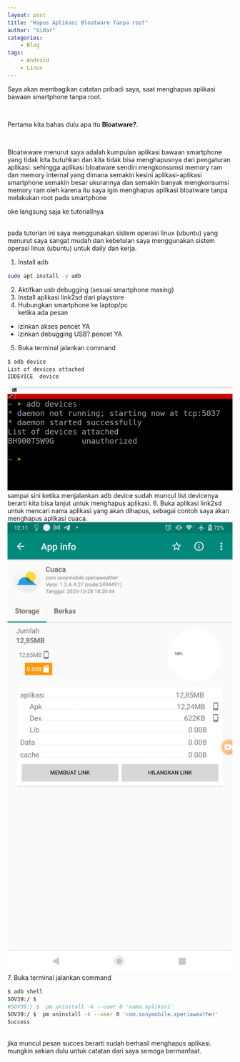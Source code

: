 ```yaml
---
layout: post
title: "Hapus Aplikasi Bloatware Tanpa root"
author: "Sidar"
categories:
    - Blog
tags:
    - Android
    - Linux
---
```


<p>Saya akan membagikan catatan pribadi saya, saat menghapus aplikasi bawaan smartphone tanpa root.</p><br>
<p>Pertama kita bahas dulu apa itu <b>Bloatware?</b>.</p><br>
<p>Bloatwware menurut saya adalah kumpulan aplikasi bawaan smartphone yang tidak kita butuhkan dan kita tidak bisa menghapusnya dari pengaturan aplikasi. sehingga aplikasi bloatware sendiri mengkonsumsi memory ram dan memory internal yang dimana semakin kesini aplikasi-aplikasi smartphone semakin besar ukurannya dan semakin banyak mengkonsumsi memory ram oleh karena itu saya igin menghapus aplikasi bloatware tanpa melakukan root pada smartphone</p>
<p>oke langsung saja ke tutoriallnya </p><br>
pada tutorian ini saya menggunakan sistem operasi linux (ubuntu) yang menurut saya sangat mudah dan kebetulan saya menggunakan sistem operasi linux (ubuntu) untuk daily dan kerja.

1. Install adb 
```bash
sudo apt install -y adb
```

2. Aktifkan usb debugging (sesuai smartphone masing)
3. Install aplikasi link2sd dari playstore
4. Hubungkan smartphone ke laptop/pc<br>
ketika ada pesan 
- izinkan akses pencet YA
- izinkan debugging USB? pencet YA
5. Buka terminal jalankan command 
```bash
$ adb device
List of devices attached
IDDEVICE  device
```
![adb-device](/images/adb-device.png)<br>
sampai sini ketika menjalankan adb device sudah muncul list devicenya berarti kita bisa lanjut untuk menghapus aplikasi.
6. Buka aplikasi link2sd untuk mencari nama aplikasi yang akan dihapus, sebagai contoh saya akan menghapus aplikasi cuaca.
![link2sd](/images/link2sd.png)<br>
7. Buka terminal jalankan command
```bash
$ adb shell
SOV39:/ $ 
#SOV39:/ $  pm uninstall -k --user 0 'nama.aplikasi'
SOV39:/ $  pm uninstall -k --user 0 'com.sonymobile.xperiaweather'
Success
```
<br>
jika muncul pesan succes berarti sudah berhasil menghapus aplikasi. mungkin sekian dulu untuk catatan dari saya semoga bermanfaat. 
